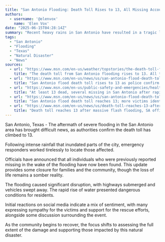 ```yaml
---
title: "San Antonio Flooding: Death Toll Rises to 13, All Missing Accounted For"
authors:
  - username: '@elenvox'
    name: 'Elen Vox'
date: "2025-06-15T04:28:14Z"
summary: "Recent heavy rains in San Antonio have resulted in a tragic loss of life, with the death toll now confirmed at 13. Authorities have successfully located all individuals previously reported missing."
tags:
  - "San Antonio"
  - "Flooding"
  - "Texas"
  - "Natural Disaster"
  - "News"
sources:
  - url: "https://www.msn.com/en-us/weather/topstories/the-death-toll-from-san-antonio-flooding-raises-to-13-all-those-missing-have-been-found/ar-AA1GIZXb"
    title: "The death toll from San Antonio flooding rises to 13. All those missing have been found"
  - url: "https://www.msn.com/en-us/news/us/san-antonio-flood-death-toll-rises-to-13-as-police-confirm-all-missing-people-found/ar-AA1GJgdi"
    title: "San Antonio flood death toll rises to 13 as police confirm all missing people found"
  - url: "https://www.msn.com/en-us/public-safety-and-emergencies/health-and-safety-alerts/at-least-12-dead-several-missing-in-san-antonio-after-rapid-flooding/ar-AA1GCfU2"
    title: "At least 13 dead, several missing in San Antonio after rapid flooding"
  - url: "https://www.msn.com/en-us/news/us/san-antonio-flood-death-toll-reaches-12-more-victims-identified/ar-AA1GI5Ir"
    title: "San Antonio flood death toll reaches 13; more victims identified"
  - url: "https://www.msn.com/en-us/news/us/death-toll-reaches-13-after-massive-flash-flooding-sa-officials-say/ar-AA1GFEkm"
    title: "Death toll reaches 13 after massive flash flooding, SA officials say"
---
```


San Antonio, Texas - The aftermath of severe flooding in the San Antonio area has brought difficult news, as authorities confirm the death toll has climbed to 13.

Following intense rainfall that inundated parts of the city, emergency responders worked tirelessly to locate those affected.

Officials have announced that all individuals who were previously reported missing in the wake of the flooding have now been found. This update provides some closure for families and the community, though the loss of life remains a somber reality.

The flooding caused significant disruption, with highways submerged and vehicles swept away. The rapid rise of water presented dangerous conditions for residents.

Initial reactions on social media indicate a mix of sentiment, with many expressing sympathy for the victims and support for the rescue efforts, alongside some discussion surrounding the event.

As the community begins to recover, the focus shifts to assessing the full extent of the damage and supporting those impacted by this natural disaster.
